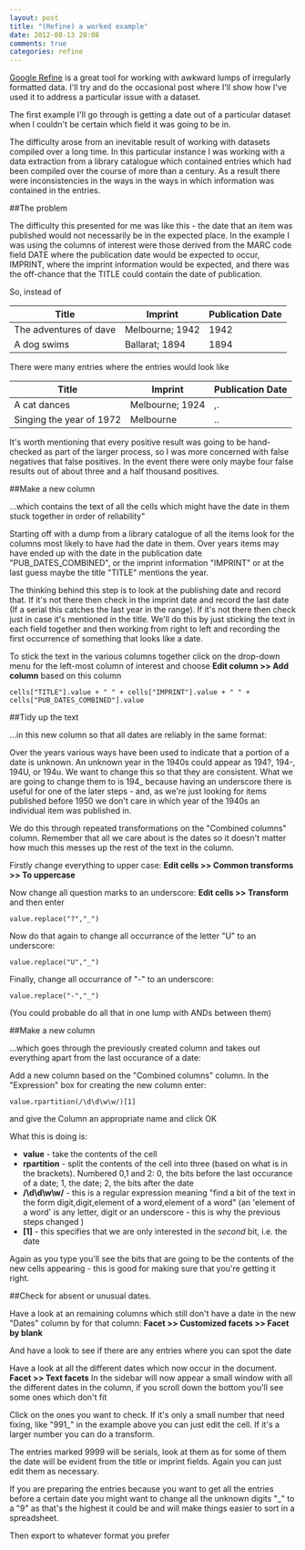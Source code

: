 ```yaml
---
layout: post
title: "(Refine) a worked example"
date: 2012-08-13 20:08
comments: true
categories: refine
---
```


[Google Refine](http://code.google.com/p/google-refine/) is a great tool for working with awkward lumps of irregularly formatted data. I'll try and do the occasional post where I'll show how I've used it to address a particular issue with a dataset.

The first example I'll go through is getting a date out of a particular dataset when I couldn't be certain which field it was going to be in.

<!--more-->

The difficulty arose from an inevitable result of working with datasets compiled over a long time. In this particular instance I was working with a data extraction from a library catalogue which contained entries which had been compiled over the course of more than a century. As a result there were inconsistencies in the ways in the ways in which information was contained in the entries. 

##The problem

The difficulty this presented for me was like this - the date that an item was published would not necessarily be in the expected place. In the example I was using the columns of interest were those derived from the MARC code field DATE where the publication date would be expected to occur, IMPRINT, where the imprint information would be expected, and there was the off-chance that the TITLE could contain the date of publication. 

So, instead of 

Title                    | Imprint           | Publication Date
-------------------------|-------------------|------------------
The adventures of dave   | Melbourne; 1942   | 1942
A dog swims              | Ballarat; 1894    |   1894


<p>There were many entries where the entries would look like</p>

Title | Imprint | Publication Date
------|---------|------------------
A cat dances | Melbourne; 1924 | ,.
Singing the year of 1972 | Melbourne | ..


It's worth mentioning that every positive result was going to be hand-checked as part of the larger process, so I was more concerned with false negatives that false positives. In the event there were only maybe four false results out of about three and a half thousand positives.

##Make a new column 

...which contains the text of all the cells which might have the date in them stuck together in order of reliability"

Starting off with a dump from a library catalogue of all the items look for the columns most likely to have had the date in them.  Over years items may have ended up with the date in the publication date "PUB\_DATES_COMBINED", or the imprint information "IMPRINT" or at the last guess maybe the title "TITLE" mentions the year.

The thinking behind this step is to look at the publishing date and record that.  If it's not there then check in the imprint date and record the last date (If a serial this catches the last year in the range).  If it's not there then check just in case it's mentioned in the title.  We'll do this by just sticking the text in each field together and then working from right to left and recording the first occurrence of something that looks like a date.

To stick the text in the various columns together click on the drop-down menu for the left-most column of interest and choose 
**Edit column >> Add column** based on this column

```
cells["TITLE"].value + " " + cells["IMPRINT"].value + " " + cells["PUB_DATES_COMBINED"].value
```

##Tidy up the text 

...in this new column so that all dates are reliably in the same format:

Over the years various ways have been used to indicate that a portion of a date is unknown.  An unknown year in the 1940s could appear as 194?, 194-, 194U, or 194u.  We want to change this so that they are consistent.  What we are going to change them to is 194_ because having an underscore there is useful for one of the later steps - and, as we're just looking for items published before 1950 we don't care in which year of the 1940s an individual item was published in.

We do this through repeated transformations on the "Combined columns" column.  Remember that all we care about is the dates so it doesn't matter how much this messes up the rest of the text in the column.

Firstly change everything to upper case:
**Edit cells >> Common transforms >> To uppercase**



Now change all question marks to an underscore:
**Edit cells >> Transform**
and then enter
```
value.replace("?","_")
```

Now do that again to change all occurrance of the letter "U" to an underscore:

```
value.replace("U","_")
```

Finally, change all occurrance of "-" to an underscore:

```
value.replace("-","_")
```

(You could probable do all that in one lump with ANDs between them)

##Make a new column

...which goes through the previously created column and takes out everything apart from the last occurance of a date:

Add a new column based on the "Combined columns" column.  In the "Expression" box for creating the new column enter:
```
value.rpartition(/\d\d\w\w/)[1]
```
and give the Column an appropriate name and click OK

What this is doing is:

- **value** - take the contents of the cell
- **rpartition** - split the contents of the cell into three (based on what is in the brackets).  Numbered 0,1 and 2: 0, the bits before the last occurance of a date; 1, the date; 2, the bits after the date
- **/\d\d\w\w/** - this is a regular expression meaning "find a bit of the text in the form digit,digit,element of a word,element of a word" (an 'element of a word' is any letter, digit or an underscore - this is why the previous steps changed )
- **[1]** - this specifies that we are only interested in the _second_ bit, i.e. the date

Again as you type you'll see the bits that are going to be the contents of the new cells appearing - this is good for making sure that you're getting it right.

##Check for absent or unusual dates.

Have a look at an remaining columns which still don't have a date in the new "Dates" column by for that column:
**Facet >> Customized facets >> Facet by blank**

And have a look to see if there are any entries where you can spot the date

Have a look at all the different dates which now occur in the document.  
**Facet >> Text facets**
In the sidebar will now appear a small window with all the different dates in the column, if you scroll down the bottom you'll see some ones which don't fit

Click on the ones you want to check.  If it's only a small number that need fixing, like "991_" in the example above you can just edit the cell.  If it's a larger number you can do a transform.

The entries marked 9999 will be serials, look at them as for some of them the date will be evident from the title or imprint fields.  Again you can just edit them as necessary.

If you are preparing the entries because you want to get all the entries before a certain date you might want to change all the unknown digits "_" to a "9" as that's the highest it could be and will make things easier to sort in a spreadsheet.

Then export to whatever format you prefer

